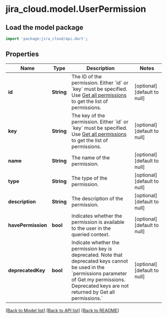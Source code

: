 # jira_cloud.model.UserPermission

## Load the model package
```dart
import 'package:jira_cloud/api.dart';
```

## Properties
Name | Type | Description | Notes
------------ | ------------- | ------------- | -------------
**id** | **String** | The ID of the permission. Either &#x60;id&#x60; or &#x60;key&#x60; must be specified. Use [Get all permissions](#api-rest-api-3-permissions-get) to get the list of permissions. | [optional] [default to null]
**key** | **String** | The key of the permission. Either &#x60;id&#x60; or &#x60;key&#x60; must be specified. Use [Get all permissions](#api-rest-api-3-permissions-get) to get the list of permissions. | [optional] [default to null]
**name** | **String** | The name of the permission. | [optional] [default to null]
**type** | **String** | The type of the permission. | [optional] [default to null]
**description** | **String** | The description of the permission. | [optional] [default to null]
**havePermission** | **bool** | Indicates whether the permission is available to the user in the queried context. | [optional] [default to null]
**deprecatedKey** | **bool** | Indicate whether the permission key is deprecated. Note that deprecated keys cannot be used in the &#x60;permissions parameter of Get my permissions. Deprecated keys are not returned by Get all permissions.&#x60; | [optional] [default to null]

[[Back to Model list]](../README.md#documentation-for-models) [[Back to API list]](../README.md#documentation-for-api-endpoints) [[Back to README]](../README.md)


